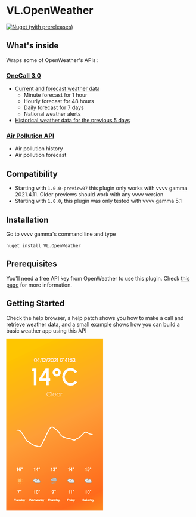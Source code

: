 # VL.OpenWeather

[![Nuget (with prereleases)](https://img.shields.io/nuget/vpre/VL.OpenWeather?style=flat-square)](https://www.nuget.org/packages/VL.OpenWeather/)


## What's inside

Wraps some of OpenWeather's APIs :

### [OneCall 3.0](https://openweathermap.org/api/one-call-3)

- [Current and forecast weather data](https://openweathermap.org/api/one-call-3#current)
	- Minute forecast for 1 hour
	- Hourly forecast for 48 hours
	- Daily forecast for 7 days
	- National weather alerts
- [Historical weather data for the previous 5 days](https://openweathermap.org/api/one-call-3#history)

### [Air Pollution API](https://openweathermap.org/api/air-pollution)

- Air pollution history
- Air pollution forecast

## Compatibility

- Starting with `1.0.0-preview07` this plugin only works with vvvv gamma 2021.4.11. Older previews should work with any vvvv version
- Starting with `1.0.0`, this plugin was only tested with vvvv gamma 5.1

## Installation

Go to vvvv gamma's command line and type

```
nuget install VL.OpenWeather
```

## Prerequisites

You'll need a free API key from OpenWeather to use this plugin. Check [this page](https://openweathermap.org/price) for more information.

## Getting Started

Check the help browser, a help patch shows you how to make a call and retrieve weather data, and a small example shows how you can build a basic weather app using this API

![](/img/sunny.gif)